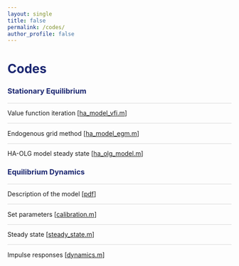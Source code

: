 ```yaml
---
layout: single
title: false
permalink: /codes/
author_profile: false
---
```

<h1 style="color:rgb(27,39,113);">Codes</h1> 

<h3 style="color:rgb(27,39,113);">Stationary Equilibrium</h3> 

<hr style = "height:0.5px;border-width:0;color:gray;background-color:rgb(216,216,216)">

Value function iteration             [[ha_model_vfi.m](/upload/codes/ha_partial_equilibrium.m)]  

<hr style = "height:0.5px;border-width:0;color:gray;background-color:rgb(216,216,216)">

Endogenous grid method               [[ha_model_egm.m](/upload/codes/ha_general_equilibrium.m)]

<hr style = "height:0.5px;border-width:0;color:gray;background-color:rgb(216,216,216)">

HA-OLG model steady state           [[ha_olg_model.m](/upload/codes/olg_partial_equilibrium.m)]<br> 

<h3 style="color:rgb(27,39,113);">Equilibrium Dynamics</h3> 

<hr style = "height:0.5px;border-width:0;color:gray;background-color:rgb(216,216,216)">

Description of the model             [[pdf](/upload/codes/ha_model/ha_model_ct.pdf)]  

<hr style = "height:0.5px;border-width:0;color:gray;background-color:rgb(216,216,216)">

Set parameters               [[calibration.m](/upload/codes/ha_model/calibration.m)]

<hr style = "height:0.5px;border-width:0;color:gray;background-color:rgb(216,216,216)">

Steady state           [[steady_state.m](/upload/codes/ha_model/steady_state.m)]

<hr style = "height:0.5px;border-width:0;color:gray;background-color:rgb(216,216,216)">

Impulse responses           [[dynamics.m](/upload/codes/ha_model/dynamics.m)]<br> 

  <br>
    <br>
      <br>
        <br>
      
          
          
          
          

